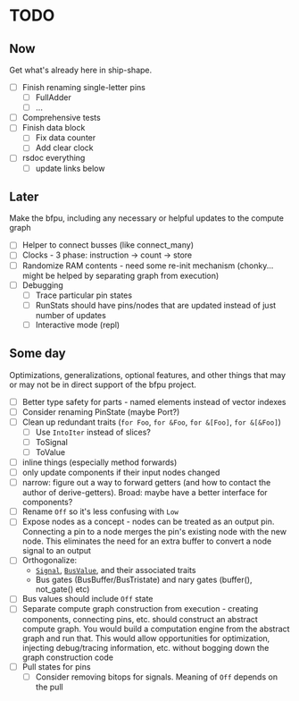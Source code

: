 # TODO

## Now

Get what's already here in ship-shape.

* [ ] Finish renaming single-letter pins
  * [ ] FullAdder
  * [ ] ...
* [ ] Comprehensive tests
* [ ] Finish data block
  * [ ] Fix data counter
  * [ ] Add clear clock
* [ ] rsdoc everything
  * [ ] update links below

## Later

Make the bfpu, including any necessary or helpful updates to the compute graph

* [ ] Helper to connect busses (like connect_many)
* [ ] Clocks - 3 phase: instruction -> count -> store
* [ ] Randomize RAM contents - need some re-init mechanism (chonky... might be helped by separating
  graph from execution)
* [ ] Debugging
  * [ ] Trace particular pin states
  * [ ] RunStats should have pins/nodes that are updated instead of just number of updates
  * [ ] Interactive mode (repl)

## Some day

Optimizations, generalizations, optional features, and other things that may or may not be in direct support of the bfpu
project.

* [ ] Better type safety for parts - named elements instead of vector indexes
* [ ] Consider renaming PinState (maybe Port?)
* [ ] Clean up redundant traits (`for Foo`, `for &Foo`, `for &[Foo]`, `for &[&Foo]`)
  * [ ] Use `IntoIter` instead of slices?
  * [ ] ToSignal
  * [ ] ToValue
* [ ] inline things (especially method forwards)
* [ ] only update components if their input nodes changed
* [ ] narrow: figure out a way to forward getters (and how to contact the author of derive-getters). Broad: maybe have a
  better interface for components?
* [ ] Rename `Off` so it's less confusing with `Low`
* [ ] Expose nodes as a concept - nodes can be treated as an output pin. Connecting a pin to a node merges the pin's
  existing node with the new node. This eliminates the need for an extra buffer to convert a node signal to an output
* [ ] Orthogonalize:
  * [`Signal`](src/lib.rs), [`BusValue`](src/lib.rs), and their associated traits
  * Bus gates (BusBuffer/BusTristate) and nary gates (buffer(), not_gate() etc)
* [ ] Bus values should include `Off` state
* [ ] Separate compute graph construction from execution - creating components, connecting pins, etc. should construct
  an abstract compute graph. You would build a computation engine from the abstract graph and run that. This would allow
  opportunities for optimization, injecting debug/tracing information, etc. without bogging down the graph construction
  code
* [ ] Pull states for pins
  * [ ] Consider removing bitops for signals. Meaning of `Off` depends on the pull
